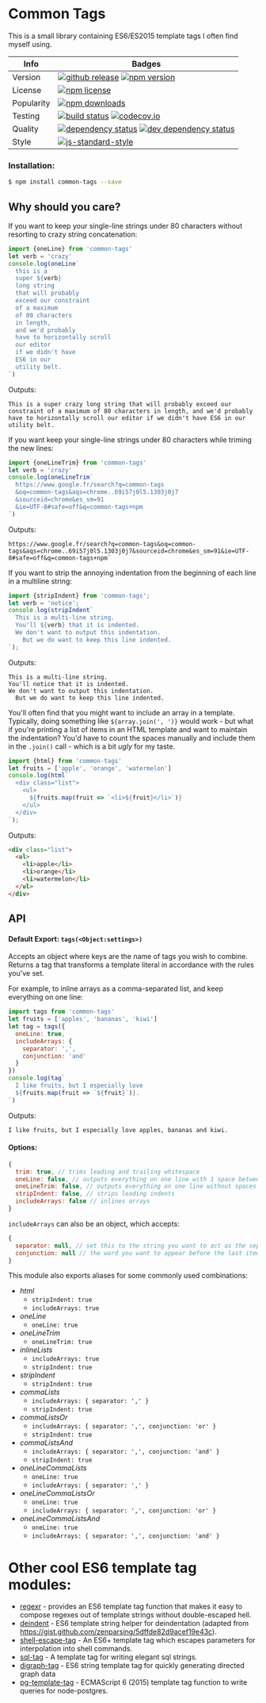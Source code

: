 # Common Tags

This is a small library containing ES6/ES2015 template tags I often find myself
using.

Info | Badges
-----|-------
Version | [![github release](https://img.shields.io/github/release/declandewet/common-tags.svg?style=flat-square)](https://github.com/declandewet/common-tags/releases/latest) [![npm version](https://img.shields.io/npm/v/common-tags.svg?style=flat-square)](http://npmjs.org/package/common-tags)
License | [![npm license](https://img.shields.io/npm/l/common-tags.svg?style=flat-square)](https://github.com/declandewet/common-tags/blob/master/license.md)
Popularity | [![npm downloads](https://img.shields.io/npm/dm/common-tags.svg?style=flat-square)](http://npm-stat.com/charts.html?package=common-tags)
Testing | [![build status](https://img.shields.io/travis/declandewet/common-tags.svg?style=flat-square)](https://travis-ci.org/declandewet/common-tags) [![codecov.io](https://img.shields.io/codecov/c/gh/declandewet/common-tags.svg?style=flat-square)](https://codecov.io/gh/declandewet/common-tags?branch=master)
Quality | [![dependency status](https://img.shields.io/david/declandewet/common-tags.svg?style=flat-square)](https://david-dm.org/declandewet/common-tags) [![dev dependency status](https://img.shields.io/david/dev/declandewet/common-tags.svg?style=flat-square)](https://david-dm.org/declandewet/common-tags#info=devDependencies)
Style | [![js-standard-style](https://cdn.rawgit.com/feross/standard/master/badge.svg)](https://github.com/feross/standard)

### Installation:

```sh
$ npm install common-tags --save
```

## Why should you care?

If you want to keep your single-line strings under 80 characters without
resorting to crazy string concatenation:

```js
import {oneLine} from 'common-tags'
let verb = 'crazy'
console.log(oneLine`
  this is a
  super ${verb}
  long string
  that will probably
  exceed our constraint
  of a maximum
  of 80 characters
  in length,
  and we'd probably
  have to horizontally scroll
  our editor
  if we didn't have
  ES6 in our
  utility belt.
`)
```

Outputs:

```
This is a super crazy long string that will probably exceed our constraint of a maximum of 80 characters in length, and we'd probably have to horizontally scroll our editor if we didn't have ES6 in our utility belt.
```

If you want keep your single-line strings under 80 characters while triming the new lines:

```js
import {oneLineTrim} from 'common-tags'
let verb = 'crazy'
console.log(oneLineTrim`
  https://www.google.fr/search?q=common-tags
  &oq=common-tags&aqs=chrome..69i57j0l5.1303j0j7
  &sourceid=chrome&es_sm=91
  &ie=UTF-8#safe=off&q=common-tags+npm
`)
```

Outputs:

```
https://www.google.fr/search?q=common-tags&oq=common-tags&aqs=chrome..69i57j0l5.1303j0j7&sourceid=chrome&es_sm=91&ie=UTF-8#safe=off&q=common-tags+npm`
```

If you want to strip the annoying indentation from the beginning of each line in a multiline string:

```js
import {stripIndent} from 'common-tags';
let verb = 'notice';
console.log(stripIndent`
  This is a multi-line string.
  You'll ${verb} that it is indented.
  We don't want to output this indentation.
    But we do want to keep this line indented.
`);
```

Outputs:

```
This is a multi-line string.
You'll notice that it is indented.
We don't want to output this indentation.
  But we do want to keep this line indented.
```

You'll often find that you might want to include an array in a template. Typically, doing something like
`${array.join(', ')}` would work - but what if you're printing a list of items
in an HTML template and want to maintain the indentation? You'd have to count the
spaces manually and include them in the `.join()` call - which is a bit *ugly* for my taste.

```js
import {html} from 'common-tags'
let fruits = ['apple', 'orange', 'watermelon']
console.log(html`
  <div class="list">
    <ul>
      ${fruits.map(fruit => `<li>${fruit}</li>`)}
    </ul>
  </div>
`);
```

Outputs:

```html
<div class="list">
  <ul>
    <li>apple</li>
    <li>orange</li>
    <li>watermelon</li>
  </ul>
</div>
```

## API

#### Default Export: `tags(<Object:settings>)`

Accepts an object where keys are the
name of tags you wish to combine.
Returns a tag that transforms a
template literal in accordance with the
rules you've set.

For example, to inline arrays as a
comma-separated list, and keep everything on one line:

```js
import tags from 'common-tags'
let fruits = ['apples', 'bananas', 'kiwi']
let tag = tags({
  oneLine: true,
  includeArrays: {
    separator: ',',
    conjunction: 'and'
  }
})
console.log(tag`
  I like fruits, but I especially love
  ${fruits.map(fruit => `${fruit}`)}.
`)
```

Outputs:

```
I like fruits, but I especially love apples, bananas and kiwi.
```

#### Options:

```js
{
  trim: true, // trims leading and trailing whitespace
  oneLine: false, // outputs everything on one line with 1 space between new lines
  oneLineTrim: false, // outputs everything on one line without spaces between new lines
  stripIndent: false, // strips leading indents
  includeArrays: false // inlines arrays
}
```

`includeArrays` can also be an object, which accepts:

```js
{
  separator: null, // set this to the string you want to act as the separator for each item
  conjunction: null // the word you want to appear before the last item
}
```

This module also exports aliases for some commonly used combinations:

- *html*
  - `stripIndent: true`
  - `includeArrays: true`
- *oneLine*
  - `oneLine: true`
- *oneLineTrim*
  - `oneLineTrim: true`
- *inlineLists*
  - `includeArrays: true`
  - `stripIndent: true`
- *stripIndent*
  - `stripIndent: true`
- *commaLists*
  - `includeArrays: { separator: ',' }`
  - `stripIndent: true`
- *commaListsOr*
  - `includeArrays: { separator: ',', conjunction: 'or' }`
  - `stripIndent: true`
- *commaListsAnd*
  - `includeArrays: { separator: ',', conjunction: 'and' }`
  - `stripIndent: true`
- *oneLineCommaLists*
  - `oneLine: true`
  - `includeArrays: { separator: ',' }`
- *oneLineCommaListsOr*
  - `oneLine: true`
  - `includeArrays: { separator: ',', conjunction: 'or' }`
- *oneLineCommaListsAnd*
  - `oneLine: true`
  - `includeArrays: { separator: ',', conjunction: 'and' }`

# Other cool ES6 template tag modules:

- [regexr](https://www.npmjs.org/package/regexr) - provides an ES6 template tag function that makes it easy to compose regexes out of template strings without double-escaped hell.
- [deindent](https://www.npmjs.com/package/deindent) - ES6 template string helper for deindentation (adapted from https://gist.github.com/zenparsing/5dffde82d9acef19e43c).
- [shell-escape-tag](https://www.npmjs.com/package/shell-escape-tag) - An ES6+ template tag which escapes parameters for interpolation into shell commands.
- [sql-tag](https://www.npmjs.com/package/sql-tag) - A template tag for writing elegant sql strings.
- [digraph-tag](https://www.npmjs.com/package/digraph-tag) - ES6 string template tag for quickly generating directed graph data
- [pg-template-tag](https://www.npmjs.com/package/pg-template-tag) - ECMAScript 6 (2015) template tag function to write queries for node-postgres.
